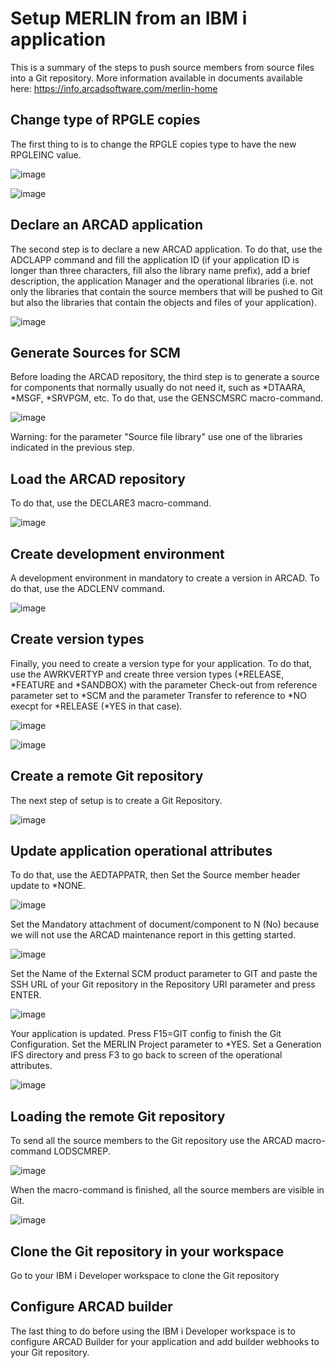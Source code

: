 # Setup MERLIN from an IBM i application
This is a summary of the steps to push source members from source files into a Git repository.
More information available in documents available here: https://info.arcadsoftware.com/merlin-home

## Change type of RPGLE copies
The first thing to is to change the RPGLE copies type to have the new RPGLEINC value.

![image](https://user-images.githubusercontent.com/32166038/207340529-d3e6593e-d5ab-43c1-a4a5-ef001879fa30.png)

![image](https://user-images.githubusercontent.com/32166038/207339908-96d7e2e1-84f0-48af-99ee-5dee34048fdd.png)

## Declare an ARCAD application
The second step is to declare a new ARCAD application.
To do that, use the ADCLAPP command and fill the application ID (if your application ID is longer than three characters, fill also the library name prefix), add a brief description, the application Manager and the operational libraries (i.e. not only the libraries that contain the source members that will be pushed to Git but also the libraries that contain the objects and files of your application).

![image](https://user-images.githubusercontent.com/32166038/207340313-56b5791e-00b2-478b-b11d-b9b35a47ff8f.png)

## Generate Sources for SCM
Before loading the ARCAD repository, the third step is to generate a source for components that normally usually do not need it, such as *DTAARA, *MSGF, *SRVPGM, etc.
To do that, use the GENSCMSRC macro-command.
 
![image](https://user-images.githubusercontent.com/32166038/207344720-9f74f6b7-393b-4f8b-9bed-df7437547778.png)

Warning: for the parameter "Source file library" use one of the libraries indicated in the previous step.

## Load the ARCAD repository
To do that, use the DECLARE3 macro-command.

![image](https://user-images.githubusercontent.com/32166038/207347201-29c66464-64d5-4f86-b8eb-db9ceea55bcd.png)

## Create development environment
A development environment in mandatory to create a version in ARCAD.
To do that, use the ADCLENV command.

![image](https://user-images.githubusercontent.com/32166038/207347604-cefc3afa-d877-4c99-91fd-1f9d53f8d896.png)

## Create version types
Finally, you need to create a version type for your application.
To do that, use the AWRKVERTYP and create three version types (*RELEASE, *FEATURE and *SANDBOX) with the parameter Check-out from reference parameter set to *SCM and the parameter Transfer to reference to *NO execpt for *RELEASE (*YES in that case). 
 
![image](https://user-images.githubusercontent.com/32166038/207348145-ae4cc879-2cce-4fa0-9c47-b760ec45d154.png)

![image](https://user-images.githubusercontent.com/32166038/207349539-649fb8af-d402-4b63-bc22-dc07cf73036b.png)

## Create a remote Git repository
The next step of setup is to create a Git Repository.

![image](https://user-images.githubusercontent.com/32166038/207349997-1e69e0af-a7e7-4e9a-a55a-7ebfa0d759a1.png)
 
## Update application operational attributes
To do that, use the AEDTAPPATR, then
Set the Source member header update to *NONE.

![image](https://user-images.githubusercontent.com/32166038/207350243-5ba52c0d-8315-4be0-81f6-75fa44380721.png)

Set the Mandatory attachment of document/component to N (No) because we will not use the ARCAD maintenance report in this getting started.

![image](https://user-images.githubusercontent.com/32166038/207350457-e4bdf5c3-f208-48b1-9a22-44af683deeb9.png)
 
Set the Name of the External SCM product parameter to GIT and paste the SSH URL of your Git repository in the Repository URI parameter and press ENTER.

![image](https://user-images.githubusercontent.com/32166038/207350719-7c0f0015-d47f-49cc-a9fa-902efb4bf11f.png)

Your application is updated. Press F15=GIT config to finish the Git Configuration.
Set the MERLIN Project parameter to *YES. Set a Generation IFS directory and press F3 to go back to screen of the operational attributes.

![image](https://user-images.githubusercontent.com/32166038/207351277-5aba8f9c-f123-4188-8ec4-61fc9fb32de5.png)

## Loading the remote Git repository
To send all the source members to the Git repository use the ARCAD macro-command LODSCMREP.

![image](https://user-images.githubusercontent.com/32166038/207352838-a4403c41-86ad-4354-a356-dcc0735e33f3.png)
 
When the macro-command is finished, all the source members are visible in Git.

![image](https://user-images.githubusercontent.com/32166038/207353189-c766296d-cfbb-4823-8919-48bf1c7cbf34.png)
 
## Clone the Git repository in your workspace
Go to your IBM i Developer workspace to clone the Git repository

## Configure ARCAD builder
The last thing to do before using the IBM i Developer workspace is to configure ARCAD Builder for your application and add builder webhooks to your Git repository.

